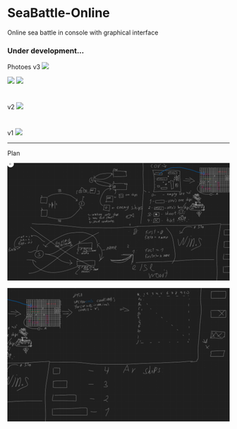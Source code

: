 # SeaBattle-Online              
Online sea battle in console with graphical interface

### Under development...

Photoes
v3
![](https://github.com/Stas-inside/SeaBattle-Online/blob/main/Photoes/Screenshot%20(10).png)

![](https://github.com/Stas-inside/SeaBattle-Online/blob/main/Photoes/Screenshot%202022-03-27%20222722.png)
![](https://github.com/Stas-inside/SeaBattle-Online/blob/main/Photoes/Screenshot%202022-03-27%20222508.png)

#

v2
![](https://github.com/Stas-inside/SeaBattle-Online/blob/main/Photoes/Capture.PNG)

#

v1
![](https://github.com/Stas-inside/SeaBattle-Online/blob/main/Photoes/photo_2022-03-18_16-10-36.jpg)

---

Plan

![](https://github.com/ManiFast/SeaBattle-Online/blob/main/Screenshot%202022-03-30%20182840.png)


![](https://github.com/ManiFast/SeaBattle-Online/blob/main/Screenshot%202022-03-30%20182908.png)
